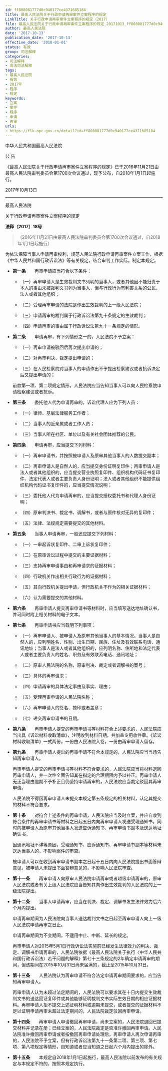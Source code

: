 ```yaml
---
id: ff808081777d0c940177ce4371685184
title: 最高人民法院关于行政申请再审案件立案程序的规定
LinkTitle: 关于行政申请再审案件立案程序的规定（2017）
file: 最高人民法院关于行政申请再审案件立案程序的规定_20171013_ff808081777d0c940177ce4371685184.docx
author: 最高人民法院
date: '2017-10-13'
publication_date: '2017-10-13'
effective_date: '2018-01-01'
status: 有效
group: 司法解释
categories:
- 司法解释
- 高法司法解释
tags:
- 最高人民法院
- 有效
- 2017年
- 程序
- 规定
keywords:
- 立案
- 案件
- 程序
- 申请
- 再审
urls:
- https://flk.npc.gov.cn/detail?id=ff808081777d0c940177ce4371685184
---
```


中华人民共和国最高人民法院

公 告

《最高人民法院关于行政申请再审案件立案程序的规定》已于2016年11月21日由最高人民法院审判委员会第1700次会议通过，现予公布，自2018年1月1日起施行。

2017年10月13日

---

最高人民法院

关于行政申请再审案件立案程序的规定

**法释〔2017〕18号**

> （2016年11月21日由最高人民法院审判委员会第1700次会议通过，自2018年1月1日起施行）

为依法保障当事人申请再审权利，规范人民法院行政申请再审案件立案工作，根据《中华人民共和国行政诉讼法》等有关规定，结合审判工作实际，制定本规定。

- **第一条**　　再审申请应当符合以下条件：

  - （一）再审申请人是生效裁判文书列明的当事人，或者其他因不能归责于本人的事由未被裁判文书列为当事人，但与行政行为有利害关系的公民、法人或者其他组织；

  - （二）受理再审申请的法院是作出生效裁判的上一级人民法院；

  - （三）申请再审的裁判属于行政诉讼法第九十条规定的生效裁判；

  - （四）申请再审的事由属于行政诉讼法第九十一条规定的情形。

- **第二条**　　申请再审，有下列情形之一的，人民法院不予立案：

  - （一）再审申请被驳回后再次提出申请的；

  - （二）对再审判决、裁定提出申请的；

  - （三）在人民检察院对当事人的申请作出不予提出检察建议或者抗诉决定后又提出申请的；

  前款第一项、第二项规定情形，人民法院应当告知当事人可以向人民检察院申请检察建议或者抗诉。

- **第三条**　　委托他人代为申请再审的，诉讼代理人应为下列人员：

  - （一）律师、基层法律服务工作者；

  - （二）当事人的近亲属或者工作人员；

  - （三）当事人所在社区、单位以及有关社会团体推荐的公民。

- **第四条**　　申请再审，应当提交下列材料：

  - （一）再审申请书，并按照被申请人及原审其他当事人的人数提交副本；

  - （二）再审申请人是自然人的，应当提交身份证明复印件；再审申请人是法人或者其他组织的，应当提交营业执照复印件、组织机构代码证书复印件、法定代表人或者主要负责人身份证明；法人或者其他组织不能提供组织机构代码证书复印件的，应当提交情况说明；

  - （三）委托他人代为申请再审的，应当提交授权委托书和代理人身份证明；

  - （四）原审判决书、裁定书、调解书，或者与原件核对无异的复印件；

  - （五）法律、法规规定需要提交的其他材料。

- **第五条**　　当事人申请再审，一般还应提交下列材料：

  - （一）一审起诉状复印件、二审上诉状复印件；

  - （二）在原审诉讼过程中提交的主要证据材料；

  - （三）支持再审申请事由和再审请求的证据材料；

  - （四）行政机关作出相关行政行为的证据材料；

  - （五）其向行政机关提出申请，但行政机关不作为的相关证据材料；

  - （六）认为需要提交的其他材料。

- **第六条**　　再审申请人提交再审申请书等材料时，应当填写送达地址确认书，并可同时附上相关材料的电子文本。

- **第七条**　　再审申请书应当载明下列事项：

  - （一）再审申请人、被申请人及原审其他当事人的基本情况。当事人是自然人的，应列明姓名、性别、出生日期、民族、住址及有效联系电话、通讯地址；当事人是法人或者其他组织的，应列明名称、住所地和法定代表人或者主要负责人的姓名、职务及有效联系电话、通讯地址；

  - （二）原审人民法院的名称，原审判决、裁定或者调解书的案号；

  - （三）具体的再审请求；

  - （四）申请再审的具体法定事由及事实、理由；

  - （五）受理再审申请的人民法院名称；

  - （六）再审申请人的签名、捺印或者盖章；

  - （七）递交再审申请书的日期。

- **第八条**　　再审申请人提交的再审申请书等材料符合上述要求的，人民法院应当出具《诉讼材料收取清单》，注明收到材料日期，并加盖专用收件章。《诉讼材料收取清单》一式两份，一份由人民法院入卷，一份由再审申请人留存。

- **第九条**　　再审申请人提出的再审申请不符合本规定的，人民法院应当当场告知再审申请人。

  再审申请人提交的再审申请书等材料不符合要求的，人民法院应当将材料退回再审申请人，并一次性全面告知其在指定的合理期限内予以补正。再审申请人无正当理由逾期不予补正且仍坚持申请再审的，人民法院应当裁定驳回其再审申请。

  人民法院不得因再审申请人未提交本规定第五条规定的相关材料，认定其提交的材料不符合要求。

- **第十条**　　对符合上述条件的再审申请，人民法院应当及时立案，并应自收到符合条件的再审申请书等材料之日起五日内向再审申请人发送受理通知书，同时向被申请人及原审其他当事人发送应诉通知书、再审申请书副本及送达地址确认书。

  因通讯地址不详等原因，受理通知书、应诉通知书、再审申请书副本等材料未送达当事人的，不影响案件的审查。

  被申请人可以在收到再审申请书副本之日起十五日内向人民法院提出书面答辩意见，被申请人未提出书面答辩意见的，不影响人民法院审查。

- **第十一条**　　再审申请人向原审人民法院申请再审或者越级申请再审的，原审人民法院或者有关上级人民法院应当告知其向作出生效裁判的人民法院的上一级法院提出。

- **第十二条**　　当事人申请再审，应当在判决、裁定、调解书发生法律效力后六个月内提出。

  申请再审期间为人民法院向当事人送达裁判文书之日起至再审申请人向上一级人民法院申请再审之日止。

  申请再审期间为不变期间，不适用中止、中断、延长的规定。

  再审申请人对2015年5月1日行政诉讼法实施前已经发生法律效力的判决、裁定、调解书申请再审的，人民法院依据《最高人民法院关于执行〈中华人民共和国行政诉讼法〉若干问题的解释》第七十三条规定的2年确定申请再审的期间，但该期间在2015年10月31日尚未届满的，截止至2015年10月31日。

- **第十三条**　　人民法院认为再审申请不符合法定申请再审期间要求的，应当告知再审申请人。

  再审申请人认为未超过法定期间的，人民法院可以要求其在十日内提交生效裁判文书的送达回证复印件或其他能够证明裁判文书实际生效日期的相应证据材料。再审申请人拒不提交上述证明材料或逾期未提交，或者提交的证据材料不足以证明申请再审未超过法定期间的，人民法院裁定驳回再审申请。

- **第十四条**　　再审申请人申请撤回再审申请，尚未立案的，人民法院退回已提交材料并记录在册；已经立案的，人民法院裁定是否准许撤回再审申请。人民法院准许撤回再审申请或者按撤回再审申请处理后，再审申请人再次申请再审的，人民法院不予立案，但有行政诉讼法第九十一条第二项、第三项、第七项、第八项规定等情形，自知道或者应当知道之日起六个月内提出的除外。

- **第十五条**　　本规定自2018年1月1日起施行，最高人民法院以前发布的有关规定与本规定不符的，按照本规定执行。
